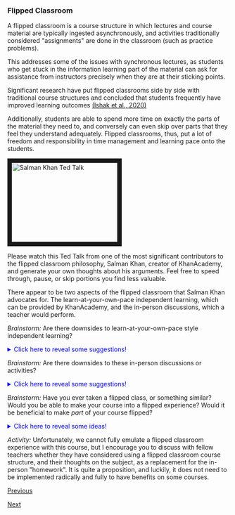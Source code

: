 ### Flipped Classroom

A flipped classroom is a course structure in which lectures and course material are typically ingested asynchronously, and activities traditionally considered "assignments" are done in the classroom (such as practice problems). 

This addresses some of the issues with synchronous lectures, as students who get stuck in the information learning part of the material can ask for assistance from instructors precisely when they are at their sticking points.

Significant research have put flipped classrooms side by side with traditional course structures and concluded that students frequently have improved learning outcomes [(Ishak et al., 2020)](https://www.ijopr.com/article/the-role-of-pre-class-asynchronous-online-video-lectures-in-flipped-class-instruction-identifying-6443)

Additionally, students are able to spend more time on exactly the parts of the material they need to, and conversely can even skip over parts that they feel they understand adequately. Flipped classrooms, thus, put a lot of freedom and responsibility in time management and learning pace onto the students.

<a href="http://www.youtube.com/watch?feature=player_embedded&v=nTFEUsudhfs
" target="_blank"><img src="http://img.youtube.com/vi/nTFEUsudhfs/0.jpg" 
alt="Salman Khan Ted Talk" width="240" height="180" border="10" /></a>

Please watch this Ted Talk from one of the most significant contributors to the flipped classroom philosophy, Salman Khan, creator of KhanAcademy, and generate your own thoughts about his arguments. Feel free to speed through, pause, or skip portions you find less valuable.

There appear to be two aspects of the flipped classroom that Salman Khan advocates for. The learn-at-your-own-pace independent learning, which can be provided by KhanAcademy, and the in-person discussions, which a teacher would perform. 

*Brainstorm:* Are there downsides to learn-at-your-own-pace style independent learning?

<details><summary style="color:blue">Click here to reveal some suggestions!</summary>
<p>
It is difficult to implement these types of programs for different kinds of material. Effective tools have been created for many STEM fields and language learning (such as Duolingo), but it may be challenging for instructors in arts departments, or more research intensive courses to implement this type of application. In addition, KhanAcademy has been built up over years, it requires a huge number of resources to create a program like that which will allow for mastery of material at a student's own pace. If one can provide lecture recordings, a student can rewind and watch again, but not experiment as much.
</p>
</details>

*Brainstorm:* Are there downsides to these in-person discussions or activities?

<details><summary style="color:blue">Click here to reveal some suggestions!</summary>
<p>
The flipped classroom may not solve the issue of students wasting time in class. If a student finishes their assignments with little trouble, or early, is there any additional benefit for them to being in person? One consideration would be to allow students who have finished to help others, but this can be excessively difficult in an online setting, and potentially not as scalable.</p>
</details>


*Brainstorm:* Have you ever taken a flipped class, or something similar? Would you be able to make your course into a flipped experience? Would it be beneficial to make *part* of your course flipped?

<details><summary style="color:blue">Click here to reveal some ideas!</summary>
<p>
Many seminar based courses are essentially flipped, with students conducting readings or research on their own, and discussing in person. Many lessons within traditional courses can involve "flipped" elements, as we will discuss in the subsequent two lessons. The ability for students to learn at their own pace and discuss sticking points and learnings in person is a part of many classes!</p>
</details>


*Activity:* Unfortunately, we cannot fully emulate a flipped classroom experience with this course, but I encourage you to discuss with fellow teachers whether they have considered using a flipped classroom course structure, and their thoughts on the subject, as a replacement for the in-person "homework". It is quite a proposition, and luckily, it does not need to be implemented radically and fully to have benefits on some courses.

[Previous](synchronous_lectures.md)

[Next](readings.md)